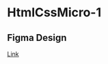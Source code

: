 # HtmlCssMicro-1

## Figma Design

[Link](https://www.figma.com/file/yp9a2HtvhkaB428BjxWulV/HTML-%26-CSS?type=design&node-id=1-103&mode=design&t=aaViRRbVNaNUBPwM-0)
